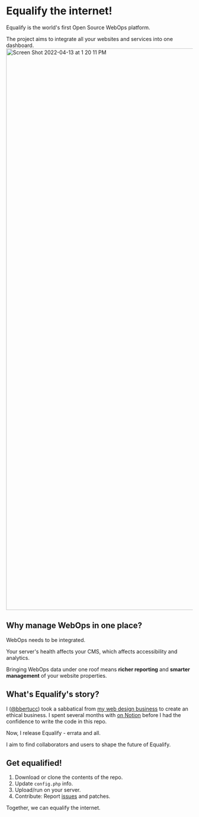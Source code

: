 # Equalify the internet!
Equalify is the world's first Open Source WebOps platform.

The project aims to integrate all your websites and services into one dashboard. 
<img width="1510" alt="Screen Shot 2022-04-13 at 1 20 11 PM" src="https://user-images.githubusercontent.com/46652/163245142-f9844463-ba06-466e-aac1-92e069d07994.png">

## Why manage WebOps in one place?
WebOps needs to be integrated.

Your server's health affects your CMS, which affects accessibility and analytics.

Bringing WebOps data under one roof means **richer reporting** and **smarter management** of your website properties.

## What's Equalify's story?
I ([@bbertucc](https://github.com/bbertucc/)) took a sabbatical from [my web design business](https://decubing.com/) to create an ethical business. I spent several months with [on Notion](https://bbertucc.notion.site/Ethical-Business-7d8cb00d2e5f4558998450d6e38a61b6) before I had the confidence to write the code in this repo. 

Now, I release Equalify - errata and all. 

I aim to find collaborators and users to shape the future of Equalify.

## Get equalified!
1. Download or clone the contents of the repo.
2. Update `config.php` info.
3. Upload/run on your server.
4. Contribute: Report [issues](https://github.com/bbertucc/equalify/issues) and patches.

Together, we can equalify the internet.

